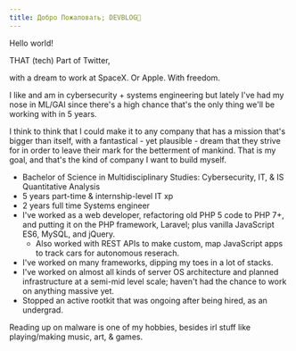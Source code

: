 ```yaml
---
title: Добро Пожаловать; DEVBLOG📝
---
```


Hello world!

THAT (tech) Part of Twitter,

with a dream to work at SpaceX. Or Apple. With freedom.

I like and am in cybersecurity + systems engineering but lately I've had my nose in ML/GAI since there's a high chance that's the only thing we'll be working with in 5 years. 

I think to think that I could make it to any company that has a mission that's bigger than itself, with a fantastical - yet plausible - dream that they strive for in order to leave their mark for the betterment of mankind. That is my goal, and that's the kind of company I want to build myself.

- Bachelor of Science in Multidisciplinary Studies: Cybersecurity, IT, & IS Quantitative Analysis 
- 5 years part-time & internship-level IT xp
- 2 years full time Systems engineer
- I've worked as a web developer, refactoring old PHP 5 code to PHP 7+, and putting it on the PHP framework, Laravel; plus vanilla JavaScript ES6, MySQL, and jQuery.
	- Also worked with REST APIs to make custom, map JavaScript apps to track cars for autonomous reserach.
- I've worked on many frameworks, dipping my toes in a lot of stacks.
- I've worked on almost all kinds of server OS architecture and planned infrastructure at a semi-mid level scale; haven't had the chance to work on anything massive yet.
- Stopped an active rootkit that was ongoing after being hired, as an undergrad.

Reading up on malware is one of my hobbies, besides irl stuff like playing/making music, art, & games.

